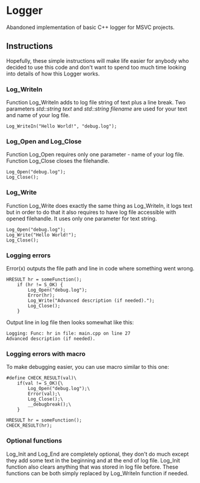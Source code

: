 # Logger

Abandoned implementation of basic C++ logger for MSVC projects.

## Instructions

Hopefully, these simple instructions will make life easier for anybody who decided to use this code and don't want to spend too much time looking into details of how this Logger works.

### Log_WriteIn

Function Log_WriteIn adds to log file string of text plus a line break. Two parameters *std::string text* and *std::string filename* are used for your text and name of your log file.

```
Log_WriteIn("Hello World!", "debug.log");
```

### Log_Open and Log_Close

Function Log_Open requires only one parameter - name of your log file. Function Log_Close closes the filehandle.

```
Log_Open("debug.log");
Log_Close();
```

### Log_Write

Function Log_Write does exactly the same thing as Log_WriteIn, it logs text but in order to do that it also requires to have log file accessible with opened filehandle. It uses only one parameter for text string.
```
Log_Open("debug.log");
Log_Write("Hello World!");
Log_Close();
```

### Logging errors

Error(x) outputs the file path and line in code where something went wrong.
```
HRESULT hr = someFunction();
	if (hr != S_OK) {
		Log_Open("debug.log");
		Error(hr);
		Log_Write("Advanced description (if needed).");
		Log_Close();
	}
```


Output line in log file then looks somewhat like this:

```
Logging: Func: hr in file: main.cpp on line 27
Advanced description (if needed).
```

### Logging errors with macro

To make debugging easier, you can use macro similar to this one:
```
#define CHECK_RESULT(val)\
	if(val != S_OK){\
		Log_Open("debug.log");\
		Error(val);\
		Log_Close();\
		__debugbreak();\
	}
```
```
HRESULT hr = someFunction();
CHECK_RESULT(hr);
```

### Optional functions

Log_Init and Log_End are completely optional, they don't do much except they add some text in the beginning and at the end of log file. Log_Init function also clears anything that was stored in log file before. These functions can be both simply replaced by Log_WriteIn function if needed.

